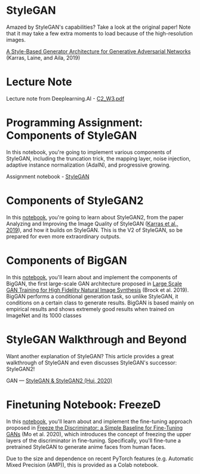 # StyleGAN

Amazed by StyleGAN's capabilities? Take a look at the original paper! Note that it may take a few extra moments to load because of the high-resolution images.

[A Style-Based Generator Architecture for Generative Adversarial Networks](1812.04948.pdf) (Karras, Laine, and Aila, 2019)

# Lecture Note

Lecture note from Deeplearning.AI - [C2_W3.pdf](C2_W3.pdf)


# Programming Assignment: Components of StyleGAN
In this notebook, you're going to implement various components of StyleGAN, including the truncation trick, the mapping layer, noise injection, adaptive instance normalization (AdaIN), and progressive growing.  

Assignment notebook - [StyleGAN](C2W3_Assignment.ipynb)

# Components of StyleGAN2
In this [notebook](StyleGAN2), you're going to learn about StyleGAN2, from the paper Analyzing and Improving the Image Quality of StyleGAN ([Karras et al., 2019](1912.04958.pdf)), and how it builds on StyleGAN. This is the V2 of StyleGAN, so be prepared for even more extraordinary outputs.

# Components of BigGAN
In this [notebook](BigGAN.ipynb), you'll learn about and implement the components of BigGAN, the first large-scale GAN architecture proposed in [Large Scale GAN Training for High Fidelity Natural Image Synthesis](1809.11096.pdf) (Brock et al. 2019). BigGAN performs a conditional generation task, so unlike StyleGAN, it conditions on a certain class to generate results. BigGAN is based mainly on empirical results and shows extremely good results when trained on ImageNet and its 1000 classes

# StyleGAN Walkthrough and Beyond
Want another explanation of StyleGAN? This article provides a great walkthrough of StyleGAN and even discusses StyleGAN's successor: StyleGAN2!

GAN — [StyleGAN & StyleGAN2 (Hui, 2020)](https://jonathan-hui.medium.com/gan-stylegan-stylegan2-479bdf256299)

# Finetuning Notebook: FreezeD

In this [notebook](https://colab.research.google.com/github/https-deeplearning-ai/GANs-Public/blob/master/C2W3_FreezeD_(Optional).ipynb), you'll learn about and implement the fine-tuning approach proposed in [Freeze the Discriminator: a Simple Baseline for Fine-Tuning GANs](2002.10964) (Mo et al. 2020), which introduces the concept of freezing the upper layers of the discriminator in fine-tuning. Specifically, you'll fine-tune a pretrained StyleGAN to generate anime faces from human faces.

Due to the size and dependence on recent PyTorch features (e.g. Automatic Mixed Precision (AMP)), this is provided as a Colab notebook. 
